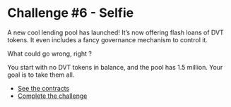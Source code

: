 # Challenge #6 - Selfie

A new cool lending pool has launched! It’s now offering flash loans of DVT tokens. It even includes a fancy governance mechanism to control it.

What could go wrong, right ?

You start with no DVT tokens in balance, and the pool has 1.5 million. Your goal is to take them all.

- [See the contracts](https://github.com/piatoss3612/damn-vulnerable-defi-foundry/tree/v3/src/Contracts/06.selfie)
- [Complete the challenge](https://github.com/piatoss3612/damn-vulnerable-defi-foundry/blob/v3/test/Levels/06.selfie/Selfie.t.sol)
